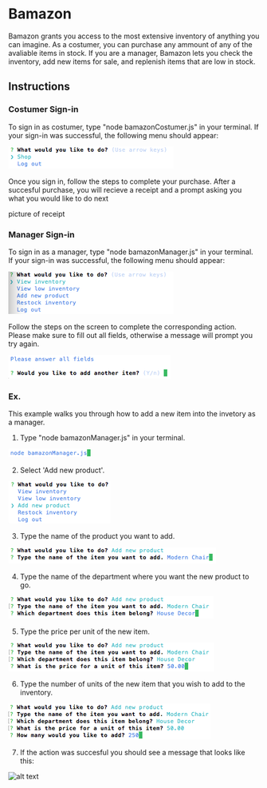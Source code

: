 # Bamazon
Bamazon grants you access to the most extensive inventory of anything you can imagine. As a costumer, you can purchase any ammount of any of the avaliable items in stock. If you are a manager, Bamazon lets you check the inventory, add new items for sale, and replenish items that are low in stock.

## Instructions
### Costumer Sign-in
To sign in as costumer, type "node bamazonCostumer.js" in your terminal. If your sign-in was successful, the following menu should appear:

![alt text](https://raw.githubusercontent.com/carlosfgutier/Bamazon/master/images/costumerHome.png)

Once you sign in, follow the steps to complete your purchase. After a succesful purchase, you will recieve a receipt and a prompt asking you what you would like to do next

picture of receipt

### Manager Sign-in
To sign in as a manager, type "node bamazonManager.js" in your terminal. If your sign-in was successful, the following menu should appear:

![alt text](https://raw.githubusercontent.com/carlosfgutier/Bamazon/master/images/managerHome.png)

Follow the steps on the screen to complete the corresponding action. Please make sure to fill out all fields, otherwise a message will prompt you try again.

![alt text](https://raw.githubusercontent.com/carlosfgutier/Bamazon/master/images/errorPrompt.png)

### Ex.
This example walks you through how to add a new item into the invetory as a manager.

1. Type "node bamazonManager.js" in your terminal.

![alt text](https://raw.githubusercontent.com/carlosfgutier/Bamazon/master/images/step1.png)

2. Select 'Add new product'.

![alt text](https://raw.githubusercontent.com/carlosfgutier/Bamazon/master/images/step2.png)

3. Type the name of the product you want to add.

![alt text](https://raw.githubusercontent.com/carlosfgutier/Bamazon/master/images/step3.png)

4. Type the name of the department where you want the new product to go.

![alt text](https://raw.githubusercontent.com/carlosfgutier/Bamazon/master/images/step4.png)

5. Type the price per unit of the new item.

![alt text](https://raw.githubusercontent.com/carlosfgutier/Bamazon/master/images/step5.png)

6. Type the number of units of the new item that you wish to add to the inventory.

![alt text](https://raw.githubusercontent.com/carlosfgutier/Bamazon/master/images/step6.png)

7. If the action was succesful you should see a message that looks like this:

![alt text](https://raw.githubusercontent.com/carlosfgutier/Bamazon/master/images/step7.png)




 
